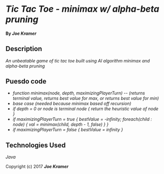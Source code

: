 # _Tic Tac Toe - minimax w/ alpha-beta pruning_

#### By _**Joe Kramer**_

## Description

_An unbeatable game of tic tac toe built using AI algorithm minimax and alpha-beta pruning_

## Puesdo code

* _function minimax(node, depth, maximizingPlayerTurn) -- (returns terminal value, returns best value for max, or returns best value for min)_
* _base case (needed because minimax based off recursion)_
* _if depth = 0 or node is terminal node { return the heuristic value of node }_
* _if maximizingPlayerTurn = true { bestValue = -infinity; foreach(child : node) { val = minimax(child, depth - 1, false) } }_
* _if maximizingPlayerTurn = false { bestValue = infinity }_

<!-- ## Specs
* _See a list of all barbers_
* _Select a barber and see their details, and list of clients that belong to them_
* _Need to add new barbers to system_
* _Need to update barbers details_
* _Need to add new clients to barber_
* _Need to update client and styliest details_
* _Delete client and barber_

## Database Setup
* _In PSQL_
* _CREATE DATABASE hair_salon;_
* _\c hair_salon;_
* _CREATE TABLE stylists (id serial PRIMARY KEY, name varchar, details varchar);_
* _CREATE TABLE clients (id serial PRIMARY KEY, stylistId int, name varchar, details varchar);_ -->

## Technologies Used

_Java_

Copyright (c) 2017 **_Joe Kramer_**
